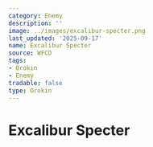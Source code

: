 ```yaml
---
category: Enemy
description: ''
image: ../images/excalibur-specter.png
last_updated: '2025-09-17'
name: Excalibur Specter
source: WFCD
tags:
- Orokin
- Enemy
tradable: false
type: Orokin
---
```


# Excalibur Specter

